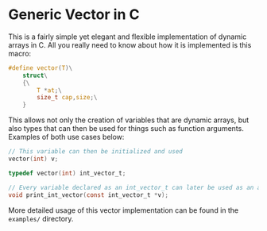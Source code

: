# Generic Vector in C
This is a fairly simple yet elegant and flexible implementation of dynamic arrays in C. All you really need to know about how it is implemented is this macro:

```h
#define vector(T)\
    struct\
    {\
        T *at;\
        size_t cap,size;\
    }
```

This allows not only the creation of variables that are dynamic arrays, but also types that can then be used for things such as function arguments. Examples of both use cases below:

```c
// This variable can then be initialized and used
vector(int) v;
```

```c
typedef vector(int) int_vector_t;

// Every variable declared as an int_vector_t can later be used as an argument to this function
void print_int_vector(const int_vector_t *v);
```

More detailed usage of this vector implementation can be found in the `examples/` directory.
